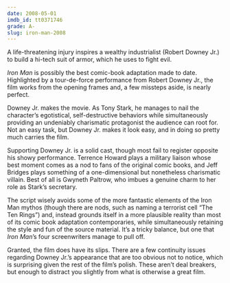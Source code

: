 ```yaml
---
date: 2008-05-01
imdb_id: tt0371746
grade: A-
slug: iron-man-2008
---
```


A life-threatening injury inspires a wealthy industrialist (Robert Downey Jr.) to build a hi-tech suit of armor, which he uses to fight evil.

_Iron Man_ is possibly the best comic-book adaptation made to date. Highlighted by a tour-de-force performance from Robert Downey Jr., the film works from the opening frames and, a few missteps aside, is nearly perfect.

Downey Jr. makes the movie. As Tony Stark, he manages to nail the character’s egotistical, self-destructive behaviors while simultaneously providing an undeniably charismatic protagonist the audience can root for. Not an easy task, but Downey Jr. makes it look easy, and in doing so pretty much carries the film.

Supporting Downey Jr. is a solid cast, though most fail to register opposite his showy performance. Terrence Howard plays a military liaison whose best moment comes as a nod to fans of the original comic books, and Jeff Bridges plays something of a one-dimensional but nonetheless charismatic villain. Best of all is Gwyneth Paltrow, who imbues a genuine charm to her role as Stark’s secretary.

The script wisely avoids some of the more fantastic elements of the Iron Man mythos (though there are nods, such as naming a terrorist cell “The Ten Rings”) and, instead grounds itself in a more plausible reality than most of its comic book adaptation contemporaries, while simultaneously retaining the style and fun of the source material. It’s a tricky balance, but one that _Iron Man_’s four screenwriters manage to pull off.

Granted, the film does have its slips. There are a few continuity issues regarding Downey Jr.’s appearance that are too obvious not to notice, which is surprising given the rest of the film’s polish. These aren’t deal breakers, but enough to distract you slightly from what is otherwise a great film.
